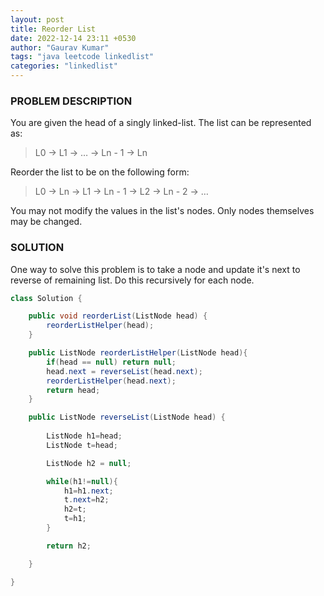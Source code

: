 ```yaml
---
layout: post
title: Reorder List
date: 2022-12-14 23:11 +0530
author: "Gaurav Kumar"
tags: "java leetcode linkedlist"
categories: "linkedlist"
---
```


### PROBLEM DESCRIPTION

You are given the head of a singly linked-list. The list can be represented as:  

> L0 → L1 → … → Ln - 1 → Ln

Reorder the list to be on the following form:  

> L0 → Ln → L1 → Ln - 1 → L2 → Ln - 2 → …

You may not modify the values in the list's nodes. Only nodes themselves may be changed.  

### SOLUTION

One way to solve this problem is to take a node and update it's next to reverse of remaining list. Do this recursively for each node.

```java
class Solution {

    public void reorderList(ListNode head) {
        reorderListHelper(head);
    }

    public ListNode reorderListHelper(ListNode head){
        if(head == null) return null;
        head.next = reverseList(head.next);
        reorderListHelper(head.next);
        return head;
    }

    public ListNode reverseList(ListNode head) {
        
        ListNode h1=head;
        ListNode t=head;

        ListNode h2 = null;

        while(h1!=null){
            h1=h1.next;
            t.next=h2;
            h2=t;
            t=h1;
        }

        return h2;

    }

}
```

